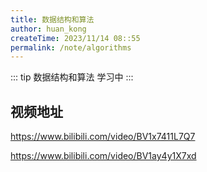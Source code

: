 ```yaml
---
title: 数据结构和算法
author: huan_kong
createTime: 2023/11/14 08::55
permalink: /note/algorithms
---
```


::: tip
数据结构和算法 学习中
:::

## 视频地址

https://www.bilibili.com/video/BV1x7411L7Q7

https://www.bilibili.com/video/BV1ay4y1X7xd